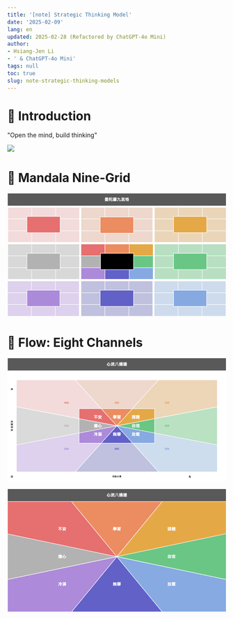 ```yaml
---
title: '[note] Strategic Thinking Model'
date: '2025-02-09'
lang: en
updated: 2025-02-28 (Refactored by ChatGPT-4o Mini)
author:
- Hsiang-Jen Li
- ' & ChatGPT-4o Mini'
tags: null
toc: true
slug: note-strategic-thinking-models
---
```


# 📌 Introduction
"Open the mind, build thinking"

[![](https://img.shields.io/badge/Google%20Slides-FBBC04?style=for-the-badge&logo=google-slides&logoColor=black)](https://docs.google.com/presentation/d/1gT2eSZ8O4drlUKI0tKCaoOH0SusMhByy/edit?usp=sharing&ouid=112815333948822222551&rtpof=true&sd=true)

<!-- more -->

# 🚀 Mandala Nine-Grid
![20250209095101](https://raw.githubusercontent.com/hsiangjenli/pic-bed/main/images/20250209095101.png)

# 🚀 Flow: Eight Channels
![20250209095047](https://raw.githubusercontent.com/hsiangjenli/pic-bed/main/images/20250209095047.png)

![20250209095118](https://raw.githubusercontent.com/hsiangjenli/pic-bed/main/images/20250209095118.png)
